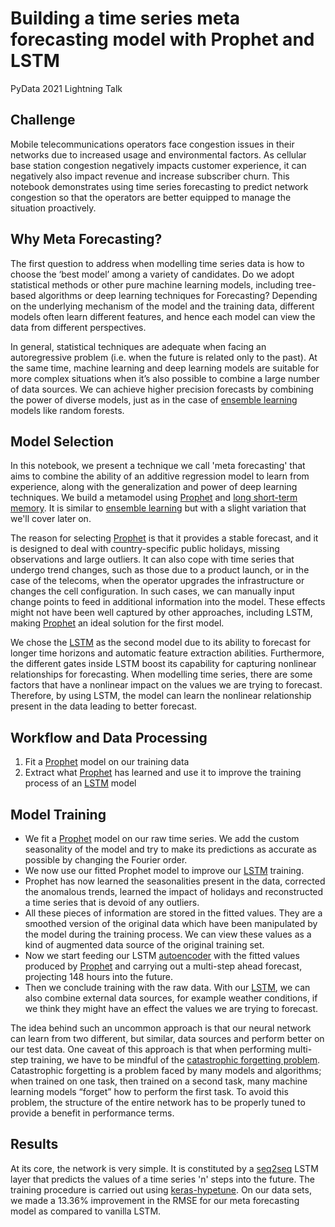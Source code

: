 # Building a time series meta forecasting model with Prophet and LSTM
PyData 2021 Lightning Talk

## Challenge
Mobile telecommunications operators face congestion issues in their networks due to increased usage and environmental factors. As cellular base station congestion negatively impacts customer experience, it can negatively also impact revenue and increase subscriber churn. This notebook demonstrates using time series forecasting to predict network congestion so that the operators are better equipped to manage the situation proactively.

## Why Meta Forecasting?
The first question to address when modelling time series data is how to choose the ‘best model’ among a variety of candidates. Do we adopt statistical methods or other pure machine learning models, including tree-based algorithms or deep learning techniques for Forecasting? Depending on the underlying mechanism of the model and the training data, different models often learn different features, and hence each model can view the data from different perspectives.

In general, statistical techniques are adequate when facing an autoregressive problem (i.e. when the future is related only to the past). At the same time, machine learning and deep learning models are suitable for more complex situations when it’s also possible to combine a large number of data sources. We can achieve higher precision forecasts by combining the power of diverse models, just as in the case of [ensemble learning](https://en.wikipedia.org/wiki/Ensemble_learning) models like random forests.

## Model Selection
In this notebook, we present a technique we call 'meta forecasting' that aims to combine the ability of an additive regression model to learn from experience, along with the generalization and power of deep learning techniques. We build a metamodel using [Prophet](https://facebook.github.io/prophet/) and [long short-term memory](https://en.wikipedia.org/wiki/Long_short-term_memory). It is similar to [ensemble learning](https://en.wikipedia.org/wiki/Ensemble_learning) but with a slight variation that we'll cover later on.

The reason for selecting [Prophet](https://facebook.github.io/prophet/) is that it provides a stable forecast, and it is designed to deal with country-specific public holidays, missing observations and large outliers. It can also cope with time series that undergo trend changes, such as those due to a product launch, or in the case of the telecoms, when the operator upgrades the infrastructure or changes the cell configuration. In such cases, we can manually input change points to feed in additional information into the model. These effects might not have been well captured by other approaches, including LSTM, making [Prophet](https://facebook.github.io/prophet/) an ideal solution for the first model.

We chose the [LSTM](https://en.wikipedia.org/wiki/Long_short-term_memory) as the second model due to its ability to forecast for longer time horizons and automatic feature extraction abilities. Furthermore, the different gates inside LSTM boost its capability for capturing nonlinear relationships for forecasting. When modelling time series, there are some factors that have a nonlinear impact on the values we are trying to forecast. Therefore, by using LSTM, the model can learn the nonlinear relationship present in the data leading to better forecast.

## Workflow and Data Processing
1. Fit a [Prophet](https://facebook.github.io/prophet/) model on our training data
2. Extract what [Prophet](https://facebook.github.io/prophet/) has learned and use it to improve the training process of an [LSTM](https://en.wikipedia.org/wiki/Long_short-term_memory) model

## Model Training
- We fit a [Prophet](https://facebook.github.io/prophet/) model on our raw time series. We add the custom seasonality of the model and try to make its predictions as accurate as possible by changing the Fourier order.
- We now use our fitted Prophet model to improve our [LSTM](https://en.wikipedia.org/wiki/Long_short-term_memory) training.
- Prophet has now learned the seasonalities present in the data, corrected the anomalous trends, learned the impact of holidays and reconstructed a time series that is devoid of any outliers.
- All these pieces of information are stored in the fitted values. They are a smoothed version of the original data which have been manipulated by the model during the training process. We can view these values as a kind of augmented data source of the original training set.
- Now we start feeding our LSTM [autoencoder](https://en.wikipedia.org/wiki/Autoencoder) with the fitted values produced by [Prophet](https://facebook.github.io/prophet/) and carrying out a multi-step ahead forecast, projecting 148 hours into the future.
- Then we conclude training with the raw data. With our [LSTM](https://en.wikipedia.org/wiki/Long_short-term_memory), we can also combine external data sources, for example weather conditions, if we think they might have an effect the values we are trying to forecast.

The idea behind such an uncommon approach is that our neural network can learn from two different, but similar, data sources and perform better on our test data. One caveat of this approach is that when performing multi-step training, we have to be mindful of the [catastrophic forgetting problem](https://en.wikipedia.org/wiki/Catastrophic_interference). Catastrophic forgetting is a problem faced by many models and algorithms; when trained on one task, then trained on a second task, many machine learning models “forget” how to perform the first task. To avoid this problem, the structure of the entire network has to be properly tuned to provide a benefit in performance terms.

## Results
At its core, the network is very simple. It is constituted by a [seq2seq](https://en.wikipedia.org/wiki/Seq2seq) LSTM layer that predicts the values of a time series 'n' steps into the future. The training procedure is carried out using [keras-hypetune](https://pypi.org/project/keras-hypetune/).
On our data sets, we made a 13.36% improvement in the RMSE for our meta forecasting model as compared to vanilla LSTM.